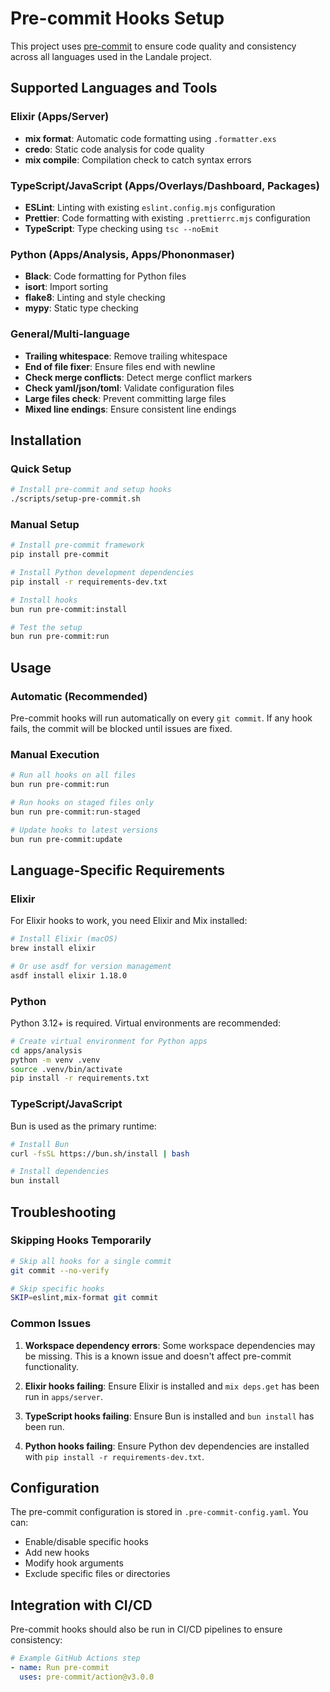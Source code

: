 # Pre-commit Hooks Setup

This project uses [pre-commit](https://pre-commit.com/) to ensure code quality and consistency across all languages used in the Landale project.

## Supported Languages and Tools

### Elixir (Apps/Server)
- **mix format**: Automatic code formatting using `.formatter.exs`
- **credo**: Static code analysis for code quality
- **mix compile**: Compilation check to catch syntax errors

### TypeScript/JavaScript (Apps/Overlays/Dashboard, Packages)
- **ESLint**: Linting with existing `eslint.config.mjs` configuration
- **Prettier**: Code formatting with existing `.prettierrc.mjs` configuration
- **TypeScript**: Type checking using `tsc --noEmit`

### Python (Apps/Analysis, Apps/Phononmaser)
- **Black**: Code formatting for Python files
- **isort**: Import sorting
- **flake8**: Linting and style checking
- **mypy**: Static type checking

### General/Multi-language
- **Trailing whitespace**: Remove trailing whitespace
- **End of file fixer**: Ensure files end with newline
- **Check merge conflicts**: Detect merge conflict markers
- **Check yaml/json/toml**: Validate configuration files
- **Large files check**: Prevent committing large files
- **Mixed line endings**: Ensure consistent line endings

## Installation

### Quick Setup
```bash
# Install pre-commit and setup hooks
./scripts/setup-pre-commit.sh
```

### Manual Setup
```bash
# Install pre-commit framework
pip install pre-commit

# Install Python development dependencies
pip install -r requirements-dev.txt

# Install hooks
bun run pre-commit:install

# Test the setup
bun run pre-commit:run
```

## Usage

### Automatic (Recommended)
Pre-commit hooks will run automatically on every `git commit`. If any hook fails, the commit will be blocked until issues are fixed.

### Manual Execution
```bash
# Run all hooks on all files
bun run pre-commit:run

# Run hooks on staged files only
bun run pre-commit:run-staged

# Update hooks to latest versions
bun run pre-commit:update
```

## Language-Specific Requirements

### Elixir
For Elixir hooks to work, you need Elixir and Mix installed:
```bash
# Install Elixir (macOS)
brew install elixir

# Or use asdf for version management
asdf install elixir 1.18.0
```

### Python
Python 3.12+ is required. Virtual environments are recommended:
```bash
# Create virtual environment for Python apps
cd apps/analysis
python -m venv .venv
source .venv/bin/activate
pip install -r requirements.txt
```

### TypeScript/JavaScript
Bun is used as the primary runtime:
```bash
# Install Bun
curl -fsSL https://bun.sh/install | bash

# Install dependencies
bun install
```

## Troubleshooting

### Skipping Hooks Temporarily
```bash
# Skip all hooks for a single commit
git commit --no-verify

# Skip specific hooks
SKIP=eslint,mix-format git commit
```

### Common Issues

1. **Workspace dependency errors**: Some workspace dependencies may be missing. This is a known issue and doesn't affect pre-commit functionality.

2. **Elixir hooks failing**: Ensure Elixir is installed and `mix deps.get` has been run in `apps/server`.

3. **TypeScript hooks failing**: Ensure Bun is installed and `bun install` has been run.

4. **Python hooks failing**: Ensure Python dev dependencies are installed with `pip install -r requirements-dev.txt`.

## Configuration

The pre-commit configuration is stored in `.pre-commit-config.yaml`. You can:

- Enable/disable specific hooks
- Add new hooks
- Modify hook arguments
- Exclude specific files or directories

## Integration with CI/CD

Pre-commit hooks should also be run in CI/CD pipelines to ensure consistency:

```yaml
# Example GitHub Actions step
- name: Run pre-commit
  uses: pre-commit/action@v3.0.0
```